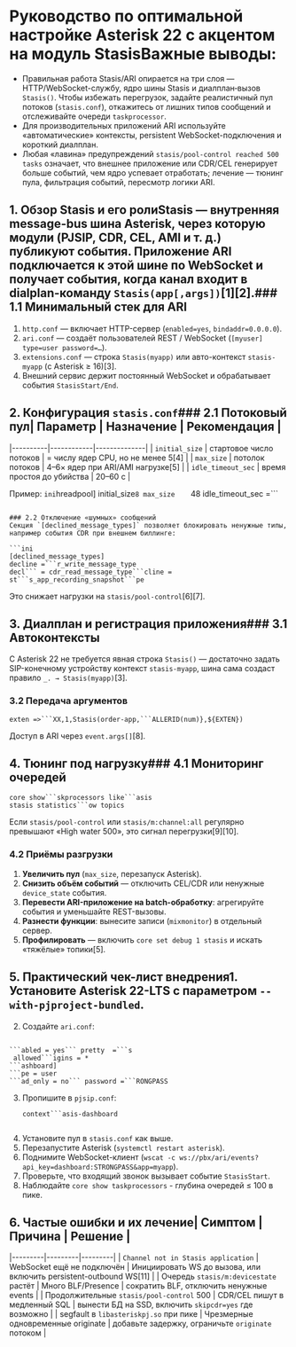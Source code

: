 # Руководство по оптимальной настройке Asterisk 22 с акцентом на модуль StasisВажные выводы:  
-  Правильная работа Stasis/ARI опирается на три слоя — HTTP/WebSocket-службу, ядро шины Stasis и диалплан‐вызов `Stasis()`. Чтобы избежать перегрузок, задайте реалистичный пул потоков (`stasis.conf`), откажитесь от лишних типов сообщений и отслеживайте очереди `taskprocessor`.  
-  Для производительных приложений ARI используйте «автоматические» контексты, persistent WebSocket-подключения и короткий диалплан.  
-  Любая «лавина» предупреждений `stasis/pool-control reached 500 tasks` означает, что внешнее приложение или CDR/CEL генерирует больше событий, чем ядро успевает отработать; лечение — тюнинг пула, фильтрация событий, пересмотр логики ARI.

## 1. Обзор Stasis и его ролиStasis — внутренняя message-bus шина Asterisk, через которую модули (PJSIP, CDR, CEL, AMI и т. д.) публикуют события. Приложение ARI подключается к этой шине по WebSocket и получает события, когда канал входит в dialplan-команду `Stasis(app[,args])`[1][2].### 1.1 Минимальный стек для ARI
1. `http.conf` — включает HTTP-сервер (`enabled=yes`, `bindaddr=0.0.0.0`).  
2. `ari.conf` — создаёт пользователей REST / WebSocket (`[myuser] type=user password=…`).  
3. `extensions.conf` — строка `Stasis(myapp)` или авто-контекст `stasis-myapp` (с Asterisk ≥ 16)[3].  
4. Внешний сервис держит постоянный WebSocket и обрабатывает события `StasisStart/End`.

## 2. Конфигурация `stasis.conf`### 2.1 Потоковый пул| Параметр | Назначение | Рекомендация |
|----------|------------|--------------|
| `initial_size` | стартовое число потоков | = числу ядер CPU, но не менее 5[4] |
| `max_size` | потолок потоков | 4–6× ядер при ARI/AMI нагрузке[5] |
| `idle_timeout_sec` | время простоя до убийства | 20–60 с |

Пример:
```ini```hreadpool]
initial_size```8
max_size    ```48
idle_timeout_sec =```
```

### 2.2 Отключение «шумных» сообщений  
Секция `[declined_message_types]` позволяет блокировать ненужные типы, например события CDR при внешнем биллинге:

```ini
[declined_message_types]
decline =```r_write_message_type
decl``` = cdr_read_message_type```cline = st```s_app_recording_snapshot```pe
```
Это снижает нагрузки на `stasis/pool-control`[6][7].

## 3. Диалплан и регистрация приложения### 3.1 Автоконтексты  
С Asterisk 22 не требуется явная строка `Stasis()` — достаточно задать SIP-конечному устройству контекст `stasis-myapp`, шина сама создаст правило `_. → Stasis(myapp)`[3].

### 3.2 Передача аргументов  
```
exten =>```XX,1,Stasis(order-app,```ALLERID(num)},${EXTEN})
```
Доступ в ARI через `event.args[]`[8].

## 4. Тюнинг под нагрузку### 4.1 Мониторинг очередей
```
core show```skprocessors like```asis
stasis statistics```ow topics
```
Если `stasis/pool-control` или `stasis/m:channel:all` регулярно превышают «High water 500», это сигнал перегрузки[9][10].

### 4.2 Приёмы разгрузки
1. **Увеличить пул** (`max_size`, перезапуск Asterisk).  
2. **Снизить объём событий** — отключить CEL/CDR или ненужные `device_state` события.  
3. **Перевести ARI-приложение на batch-обработку**: агрегируйте события и уменьшайте REST-вызовы.  
4. **Разнести функции**: вынесите записи (`mixmonitor`) в отдельный сервер.  
5. **Профилировать** — включить `core set debug 1 stasis` и искать «тяжёлые» топики[5].

## 5. Практический чек-лист внедрения1. **Установите Asterisk 22-LTS** с параметром `--with-pjproject-bundled`.  
2. Создайте `ari.conf`:
   ```ini
  ```eneral]
  ```abled = yes``` pretty  =```s
   allowed```igins = *
  ```ashboard]
  ```pe = user
  ```ad_only = no``` password =```RONGPASS
  ````
3. Пропишите в `pjsip.conf`:
   ```
   context```asis-dashboard
  ```low_transports=ws,wss
  ````
4. Установите пул в `stasis.conf` как выше.  
5. Перезапустите Asterisk (`systemctl restart asterisk`).  
6. Поднимите WebSocket-клиент (`wscat -c ws://pbx/ari/events?api_key=dashboard:STRONGPASS&app=myapp`).  
7. Проверьте, что входящий звонок вызывает событие `StasisStart`.  
8. Наблюдайте `core show taskprocessors`  - глубина очередей ≤ 100 в пике.

## 6. Частые ошибки и их лечение| Симптом | Причина | Решение |
|---------|---------|---------|
| `Channel not in Stasis application` | WebSocket ещё не подключён | Инициировать WS до вызова, или включить persistent-outbound WS[11] |
| Очередь `stasis/m:devicestate` растёт | Много BLF/Presence | сократить BLF, отключить ненужные events |
| Продолжительные `stasis/pool-control` 500 | CDR/CEL пишут в медленный SQL | вынести БД на SSD, включить `skipcdr=yes` где возможно |
| segfault в `libasteriskpj.so` при пике | Чрезмерные одновременные originate | добавьте задержку, ограничьте `originate` потоком |